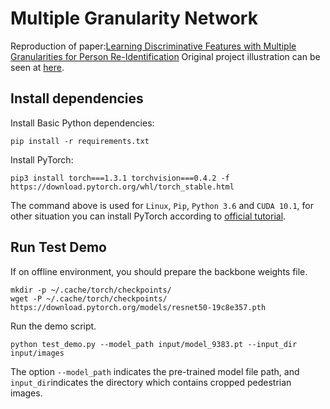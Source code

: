 # Multiple Granularity Network
Reproduction of paper:[Learning Discriminative Features with Multiple Granularities for Person Re-Identification](https://arxiv.org/abs/1804.01438v1)
Original project illustration can be seen at [here](https://github.com/seathiefwang/MGN-pytorch/blob/master/README.md).


## Install dependencies

Install Basic Python dependencies:
```
pip install -r requirements.txt
```

Install PyTorch:
```
pip3 install torch===1.3.1 torchvision===0.4.2 -f https://download.pytorch.org/whl/torch_stable.html
```
The command above is used for `Linux`, `Pip`, `Python 3.6` and `CUDA 10.1`, for other situation you can install PyTorch according to [official tutorial](https://pytorch.org/get-started/locally/).

## Run Test Demo

If on offline environment, you should prepare the backbone weights file.
```
mkdir -p ~/.cache/torch/checkpoints/
wget -P ~/.cache/torch/checkpoints/ https://download.pytorch.org/models/resnet50-19c8e357.pth
```

Run the demo script.
```
python test_demo.py --model_path input/model_9383.pt --input_dir input/images
```
The option `--model_path` indicates the pre-trained model file path, and `input_dir`indicates the directory which contains cropped pedestrian images.  

